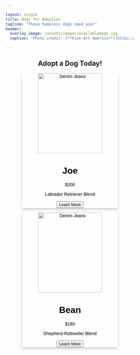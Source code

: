 ```yaml
---

layout: single
title: Dogs for Adoption
tagline: "These homeless dogs need you!"
header:
  overlay_image: /assets/images/availabledogs.jpg
  caption: "Photo credit: [**Fine Art America**](https://fineartamerica.com/featured/various-dogs-horizontal-web-banner-susan-schmitz.html)"

---
```


<html>
<head>
<meta name="viewport" content="width=device-width, initial-scale=1">
<style>
* {
  box-sizing: border-box;
}

.row {
  display: flex;
}

.column {
  flex: 33.33%;
  padding: 5px;
}
h1 {
  text-align: center;
}
h3 {
  text-align: center;
}
</style>
</head>
<body>

<html>
<head>
<style>
.card {
  color: #000000;
  box-shadow: 0 4px 8px 0 rgba(0, 0, 0, 0.2);
  max-width: 300px;
  margin: auto;
  text-align: center;
  font-family: arial;
}

.price {
  color: grey;
  font-size: 22px;
}

.card button {
  border: none;
  outline: 0;
  padding: 12px;
  color: white;
  background-color: #000000;
  text-align: center;
  cursor: pointer;
  width: 80%;
  font-size: 18px;
}

.card button:hover {
  opacity: 0.7;
}
</style>
</head>
<body>

<h2 style="text-align:center">Adopt a Dog Today!</h2>

<div class="row">
  <div class="card">
    <img src="https://dl5zpyw5k3jeb.cloudfront.net/photos/pets/59442857/1/?bust=1674344452" alt="Denim Jeans" width="200" height="250">
    <h1>Joe</h1>
    <p class="price">$200</p>
    <p> Labrador Retriever Blend </p>
    <p><button>Learn More</button></p>
  </div>
  <div class="card">
    <img src="https://www.dogbreedinfo.com/images31/ShepweilerGermanShepherdRottweilerMixedBreedDogMarshall2HalfYearsOld1.jpg" alt="Denim Jeans" width="200" height="250">
    <h1>Bean</h1>
    <p class="price">$180</p>
    <p>Shepherd-Rottweiler Blend</p>
    <p><button>Learn More</button></p>
  </div>
  <!-- <div class="card">
  <img src="https://dl5zpyw5k3jeb.cloudfront.net/photos/pets/55604262/2/?bust=1652662246&width=720" alt="Denim Jeans" width="200" height="250">
  <h1>Harry</h1>
  <p class="price">$160</p>
  <p>Hound-Terrier Blend</p>
  <p><button>Learn More</button></p>
</div> -->
  <!-- <div class="card">
  <img src="https://goldenbondrescue.com/wp-content/uploads/2022/11/Cody-3791.jpg" alt="Denim Jeans" width="200" height="250">
  <h1>Honey</h1>
  <p class="price">$200</p>
  <p>Retriever Blend</p>
  <p><button>Learn More</button></p>
</div> -->